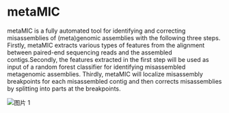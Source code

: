 # metaMIC
metaMIC is a fully automated tool for identifying and correcting misassemblies of (meta)genomic assemblies with the following three steps. Firstly, metaMIC extracts various types of features from the alignment between paired-end sequencing reads and the assembled contigs.Secondly, the features extracted in the first step will be used as input of a random forest classifier for identifying misassembled metagenomic assemblies. Thirdly, metaMIC will localize misassembly breakpoints for each misassembled contig and then corrects misassemblies by splitting into parts at the breakpoints.

![图片 1](https://user-images.githubusercontent.com/81548043/115959362-7a19d200-a53e-11eb-9caa-45add4f7454e.png)

